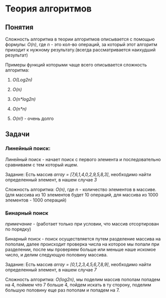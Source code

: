 # Теория алгоритмов

## Понятия

Сложность алгоритма в теории алгоритмов описывается с помощью формулы:
_O(n)_, где _n_ - это кол-во операций, за который этот алгоритм приходит к нужному результату.(всегда рассматривается наихудший результат)

Примеры функций которыми чаще всего описывается сложность алгоритма:

1. _O(Log2n)_

2. _O(n)_

3. _O(n\*log2n)_

4. _O(n\*n)_

5. _O(n!)_ - очень долго

## Задачи

### Линейный поиск:

Линейный поиск - начает поиск с первого элемента и последовательно сравниваем с тем который ищем.

Задание: Есть массив _array = [7,6,1,4,0,2,9,5,8,3]_, необходимо найти определенный элемент, в нашем случае _3_

Сложность алгоритма: _O(n)_,
где _n_ - количество элементов в массиве.
(для массива из 10 элементов будет 10 операций, для массива из 1000 элементов - 1000 операций)

### Бинарный поиск

_примечание_ - (работает только при условии, что массив отсортирован по порядку)

Бинарный поиск - поиск осуществляется путем разделение массива на пополам, далее происходит проверка числа на которое мы попали при разделении,
после мы проверяем больше или меньше наше искомое число, и делим следующую половину массива.

Задание: Есть массив _array = [0,1,2,3,4,5,6,7,8,9]_, необходимо найти определенный элемент, в нашем случае _7_

Сложность алгоритма: _O(log2n)_, 
мы поделим массив пополам попадем на 4, поймем что 7 больше 4, пойдем искать в ту сторону, поделим большую половину еще раз пополам и попадем на 7.
